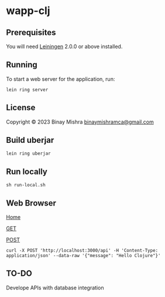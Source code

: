 # wapp-clj
 

## Prerequisites

You will need [Leiningen][] 2.0.0 or above installed.

[leiningen]: https://github.com/technomancy/leiningen

## Running

To start a web server for the application, run:

    lein ring server

## License

Copyright © 2023 Binay Mishra <binaymishramca@gmail.com>

## Build uberjar

~~~
lein ring uberjar
~~~

## Run locally

~~~
sh run-local.sh
~~~

## Web Browser

[Home](http://localhost:3000/)

[GET](http://localhost:3000/api)

[POST](http://localhost:3000/api)

~~~
curl -X POST 'http://localhost:3000/api' -H 'Content-Type: application/json' --data-raw '{"message": "Hello Clojure"}'
~~~

## TO-DO

Develope APIs with database integration



